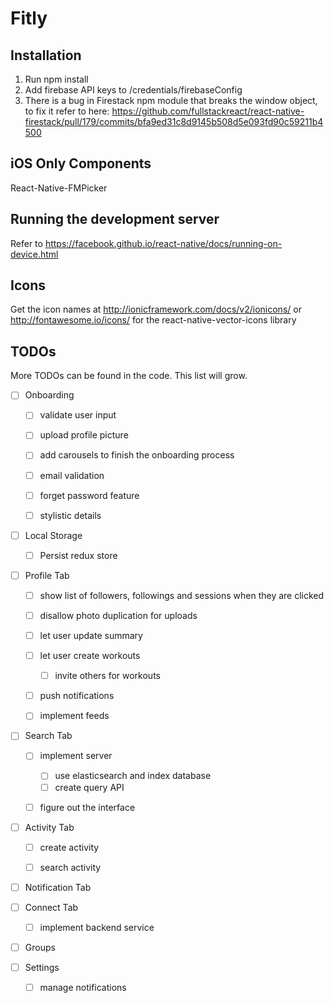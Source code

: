 # Fitly #


## Installation ##
1. Run npm install
2. Add firebase API keys to /credentials/firebaseConfig
3. There is a bug in Firestack npm module that breaks the window object, to fix it refer to here: https://github.com/fullstackreact/react-native-firestack/pull/179/commits/bfa9ed31c8d9145b508d5e093fd90c59211b4500


## iOS Only Components ##
React-Native-FMPicker


## Running the development server ##
Refer to https://facebook.github.io/react-native/docs/running-on-device.html


## Icons ##
Get the icon names at http://ionicframework.com/docs/v2/ionicons/  or http://fontawesome.io/icons/ for the react-native-vector-icons library


## TODOs ##
More TODOs can be found in the code. This list will grow.


- [ ] Onboarding
  - [ ] validate user input
  - [ ] upload profile picture
  - [ ] add carousels to finish the onboarding process
  - [ ] email validation
  - [ ] forget password feature
  - [ ] stylistic details


- [ ] Local Storage
  - [ ] Persist redux store


- [ ] Profile Tab
  - [ ] show list of followers, followings and sessions when they are clicked
  - [ ] disallow photo duplication for uploads
  - [ ] let user update summary
  - [ ] let user create workouts
    - [ ] invite others for workouts
  - [ ] push notifications
  - [ ] implement feeds


- [ ] Search Tab
  - [ ] implement server
    - [ ] use elasticsearch and index database
    - [ ] create query API
  - [ ] figure out the interface


- [ ] Activity Tab
  - [ ] create activity
  - [ ] search activity


- [ ] Notification Tab


- [ ] Connect Tab
  - [ ] implement backend service


- [ ] Groups


- [ ] Settings
  - [ ] manage notifications
